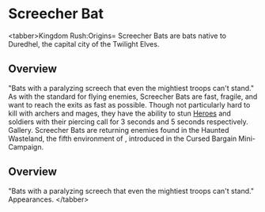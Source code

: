 # Screecher Bat

&lt;tabber&gt;Kingdom Rush:Origins=
Screecher Bats are bats native to Duredhel, the capital city of the Twilight Elves.
## Overview

"Bats with a paralyzing screech that even the mightiest troops can't stand."
As with the standard for flying enemies, Screecher Bats are fast, fragile, and want to reach the exits as fast as possible. Though not particularly hard to kill with archers and mages, they have the ability to stun [Heroes](heroes) and soldiers with their piercing call for 3 seconds and 5 seconds respectively. 
Gallery.
Screecher Bats are returning enemies found in the Haunted Wasteland, the fifth environment of , introduced in the Cursed Bargain Mini-Campaign.
## Overview

"Bats with a paralyzing screech that even the mightiest troops can't stand."
Appearances.
&lt;/tabber&gt;